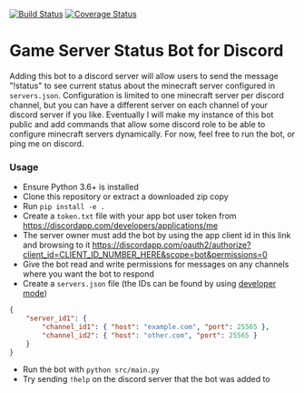 [![Build Status](https://img.shields.io/travis/kevinkjt2000/discord-game-server-status/develop.svg?style=flat-square&label=Travis-CI)](https://travis-ci.org/kevinkjt2000/discord-game-server-status?branch=develop)
[![Coverage Status](https://img.shields.io/coveralls/kevinkjt2000/discord-game-server-status/develop.svg?style=flat-square&label=Coveralls)](https://coveralls.io/github/kevinkjt2000/discord-game-server-status?branch=develop)
# Game Server Status Bot for Discord
Adding this bot to a discord server will allow users to send the message "!status" to see current status about the minecraft server configured in `servers.json`.  Configuration is limited to one minecraft server per discord channel, but you can have a different server on each channel of your discord server if you like.  Eventually I will make my instance of this bot public and add commands that allow some discord role to be able to configure minecraft servers dynamically.  For now, feel free to run the bot, or ping me on discord.

### Usage
* Ensure Python 3.6+ is installed
* Clone this repository or extract a downloaded zip copy
* Run `pip install -e .`
* Create a `token.txt` file with your app bot user token from https://discordapp.com/developers/applications/me
* The server owner must add the bot by using the app client id in this link and browsing to it https://discordapp.com/oauth2/authorize?client_id=CLIENT_ID_NUMBER_HERE&scope=bot&permissions=0
* Give the bot read and write permissions for messages on any channels where you want the bot to respond
* Create a `servers.json` file (the IDs can be found by using [developer mode](https://support.discordapp.com/hc/en-us/articles/206346498-Where-can-I-find-my-User-Server-Message-ID-))
```json
{
    "server_id1": {
        "channel_id1": { "host": "example.com", "port": 25565 },
        "channel_id2": { "host": "other.com", "port": 25565 }
    }
}
```
* Run the bot with `python src/main.py`
* Try sending `!help` on the discord server that the bot was added to
